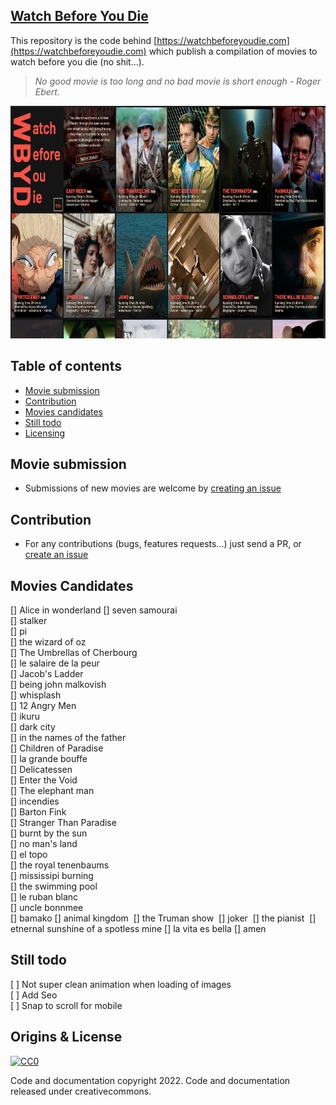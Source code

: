 ## [Watch Before You Die](https://watchbeforeyoudie.com)

This repository is the code behind [https://watchbeforeyoudie.com](https://watchbeforeyoudie.com) which publish a compilation of movies to watch before you die (no shit...).

> _No good movie is too long and no bad movie is short enough - Roger Ebert._

<p align="center">
  <a href="https://watchbeforeyoudie.com/">
    <img src="screenshot.png" alt="Watch Before You Die Screenshot" height="372">
  </a>
</p>

## Table of contents

- [Movie submission](#movie-submission)
- [Contribution](#contribution)
- [Movies candidates](#movies-candidates)
- [Still todo](#Still-todo)
- [Licensing](#Licensing)

## Movie submission

- Submissions of new movies are welcome by [creating an issue](https://github.com/ngermeau/watch_before_you_die/issues/new)

## Contribution

- For any contributions (bugs, features requests...) just send a PR, or [create an issue](https://github.com/ngermeau/watch_before_you_die/issues/new)

## Movies Candidates

[] Alice in wonderland
[] seven samourai  
[] stalker  
[] pi  
[] the wizard of oz  
[] The Umbrellas of Cherbourg  
[] le salaire de la peur  
[] Jacob's Ladder  
[] being john malkovish  
[] whisplash  
[] 12 Angry Men  
[] ikuru  
[] dark city  
[] in the names of the father  
[] Children of Paradise  
[] la grande bouffe  
[] Delicatessen  
[] Enter the Void  
[] The elephant man  
[] incendies  
[] Barton Fink  
[] Stranger Than Paradise  
[] burnt by the sun  
[] no man's land  
[] el topo  
[] the royal tenenbaums  
[] mississipi burning  
[] the swimming pool  
[] le ruban blanc  
[] uncle bonnmee  
[] bamako
[] animal kingdom 
[] the Truman show 
[] joker 
[] the pianist 
[] etnernal sunshine of a spotless mine
[] la vita es bella
[] amen

## Still todo
[ ] Not super clean animation when loading of images  
[ ] Add Seo   
[ ] Snap to scroll for mobile

## Origins & License

[![CC0](http://mirrors.creativecommons.org/presskit/buttons/88x31/svg/cc-zero.svg)](https://creativecommons.org/publicdomain/zero/1.0/)

Code and documentation copyright 2022. Code and documentation released under creativecommons.
